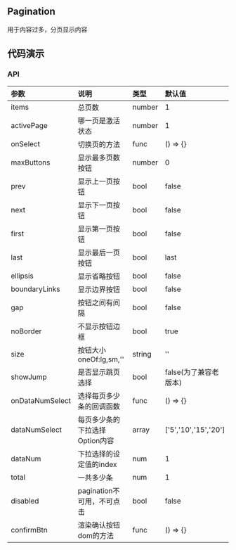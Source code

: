 ## Pagination

用于内容过多，分页显示内容

## 代码演示

### API

|参数|说明|类型|默认值|
|:---|:----|:---|:------|
|items|总页数|number|1|
|activePage|哪一页是激活状态|number|1|
|onSelect|切换页的方法|func |() => {}|
|maxButtons|显示最多页数按钮|number|0|
|prev|显示上一页按钮|bool|false|
|next|显示下一页按钮|bool|false|
|first|显示第一页按钮|bool|false|
|last|显示最后一页按钮|bool|last|
|ellipsis|显示省略按钮|bool|false|
|boundaryLinks|显示边界按钮|bool|false|
|gap|按钮之间有间隔|bool|false|
|noBorder|不显示按钮边框|bool|true|
|size|按钮大小oneOf:lg,sm,''|string|''|
|showJump|是否显示跳页选择|bool|false(为了兼容老版本)|
|onDataNumSelect|选择每页多少条的回调函数|func|() => {}|
|dataNumSelect|每页多少条的下拉选择Option内容|array|['5','10','15','20']|
|dataNum|下拉选择的设定值的index|num|1|
|total|一共多少条|num|1|
|disabled|pagination不可用，不可点击|bool|false|
|confirmBtn|渲染确认按钮dom的方法|func|() => {}|
 
